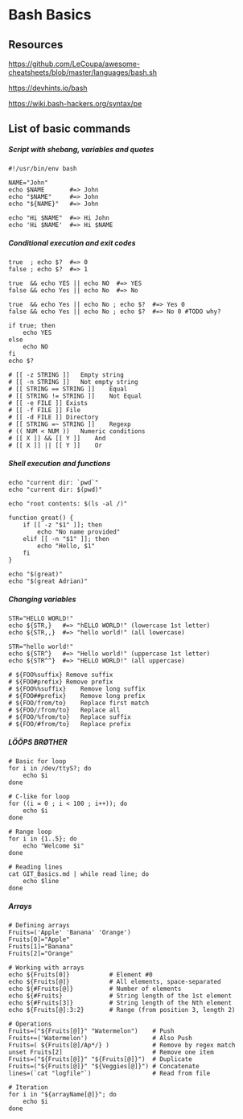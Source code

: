 # Bash Basics


## Resources

https://github.com/LeCoupa/awesome-cheatsheets/blob/master/languages/bash.sh

https://devhints.io/bash

https://wiki.bash-hackers.org/syntax/pe

## List of basic commands

##### Script with shebang, variables and quotes
    #!/usr/bin/env bash

    NAME="John"
    echo $NAME       #=> John
    echo "$NAME"     #=> John
    echo "${NAME}"   #=> John

    echo "Hi $NAME"  #=> Hi John
    echo 'Hi $NAME'  #=> Hi $NAME

##### Conditional execution and exit codes

    true  ; echo $?  #=> 0
    false ; echo $?  #=> 1

    true  && echo YES || echo NO  #=> YES
    false && echo Yes || echo No  #=> No

    true  && echo Yes || echo No ; echo $?  #=> Yes 0
    false && echo Yes || echo No ; echo $?  #=> No 0 #TODO why?

    if true; then
        echo YES
    else
        echo NO
    fi
    echo $?

    # [[ -z STRING ]]	Empty string
    # [[ -n STRING ]]	Not empty string
    # [[ STRING == STRING ]]	Equal
    # [[ STRING != STRING ]]	Not Equal
    # [[ -e FILE ]]	Exists
    # [[ -f FILE ]]	File
    # [[ -d FILE ]]	Directory
    # [[ STRING =~ STRING ]]	Regexp
    # (( NUM < NUM ))	Numeric conditions
    # [[ X ]] && [[ Y ]]	And
    # [[ X ]] || [[ Y ]]	Or


##### Shell execution and functions

    echo "current dir: `pwd`"
    echo "current dir: $(pwd)"

    echo "root contents: $(ls -al /)"

    function great() {
        if [[ -z "$1" ]]; then
            echo "No name provided"
        elif [[ -n "$1" ]]; then
            echo "Hello, $1"
        fi
    }

    echo "$(great)"
    echo "$(great Adrian)"




##### Changing variables

    STR="HELLO WORLD!"
    echo ${STR,}   #=> "hELLO WORLD!" (lowercase 1st letter)
    echo ${STR,,}  #=> "hello world!" (all lowercase)

    STR="hello world!"
    echo ${STR^}   #=> "Hello world!" (uppercase 1st letter)
    echo ${STR^^}  #=> "HELLO WORLD!" (all uppercase)

    # ${FOO%suffix}	Remove suffix
    # ${FOO#prefix}	Remove prefix
    # ${FOO%%suffix}	Remove long suffix
    # ${FOO##prefix}	Remove long prefix
    # ${FOO/from/to}	Replace first match
    # ${FOO//from/to}	Replace all
    # ${FOO/%from/to}	Replace suffix
    # ${FOO/#from/to}	Replace prefix


##### LÖÖPS BRØTHER

    # Basic for loop
    for i in /dev/ttyS?; do
        echo $i
    done

    # C-like for loop
    for ((i = 0 ; i < 100 ; i++)); do
        echo $i
    done

    # Range loop
    for i in {1..5}; do
        echo "Welcome $i"
    done

    # Reading lines
    cat GIT_Basics.md | while read line; do
        echo $line
    done






##### Arrays

    # Defining arrays
    Fruits=('Apple' 'Banana' 'Orange')
    Fruits[0]="Apple"
    Fruits[1]="Banana"
    Fruits[2]="Orange"

    # Working with arrays
    echo ${Fruits[0]}           # Element #0
    echo ${Fruits[@]}           # All elements, space-separated
    echo ${#Fruits[@]}          # Number of elements
    echo ${#Fruits}             # String length of the 1st element
    echo ${#Fruits[3]}          # String length of the Nth element
    echo ${Fruits[@]:3:2}       # Range (from position 3, length 2)

    # Operations
    Fruits=("${Fruits[@]}" "Watermelon")    # Push
    Fruits+=('Watermelon')                  # Also Push
    Fruits=( ${Fruits[@]/Ap*/} )            # Remove by regex match
    unset Fruits[2]                         # Remove one item
    Fruits=("${Fruits[@]}" "${Fruits[@]}")  # Duplicate
    Fruits=("${Fruits[@]}" "${Veggies[@]}") # Concatenate
    lines=(`cat "logfile"`)                 # Read from file

    # Iteration
    for i in "${arrayName[@]}"; do
        echo $i
    done



